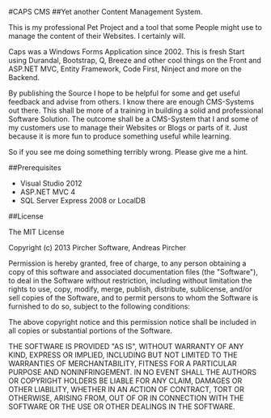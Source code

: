 #CAPS CMS
##Yet another Content Management System. 

This is my professional Pet Project and a tool that some People might use to manage the content of their Websites. I certainly will.

Caps was a Windows Forms Application since 2002. This is fresh Start using Durandal, Bootstrap, Q, Breeze and other cool things on the Front and ASP.NET MVC, Entity Framework, Code First, Ninject and more on the Backend.

By publishing the Source I hope to be helpful for some and get useful feedback and advise from others. I know there are enough CMS-Systems out there. This shall be more of a training in building a solid and professional Software Solution. 
The outcome shall be a CMS-System that I and some of my customers use to manage their Websites or Blogs or parts of it. Just because it is more fun to produce something useful while learning.

So if you see me doing something terribly wrong. Please give me a hint.

##Prerequisites
- Visual Studio 2012
- ASP.NET MVC 4
- SQL Server Express 2008 or LocalDB

##License

The MIT License

Copyright (c) 2013 Pircher Software, Andreas Pircher
 
Permission is hereby granted, free of charge, to any person obtaining a copy of this software 
and associated documentation files (the "Software"), to deal in the Software without restriction, 
including without limitation the rights to use, copy, modify, merge, publish, distribute, 
sublicense, and/or sell copies of the Software, and to permit persons to whom the Software is 
furnished to do so, subject to the following conditions:

The above copyright notice and this permission notice shall be included in all copies or 
substantial portions of the Software.

THE SOFTWARE IS PROVIDED "AS IS", WITHOUT WARRANTY OF ANY KIND, EXPRESS OR IMPLIED, INCLUDING BUT 
NOT LIMITED TO THE WARRANTIES OF MERCHANTABILITY, FITNESS FOR A PARTICULAR PURPOSE AND NONINFRINGEMENT. 
IN NO EVENT SHALL THE AUTHORS OR COPYRIGHT HOLDERS BE LIABLE FOR ANY CLAIM, DAMAGES OR OTHER LIABILITY, 
WHETHER IN AN ACTION OF CONTRACT, TORT OR OTHERWISE, ARISING FROM, OUT OF OR IN CONNECTION WITH THE 
SOFTWARE OR THE USE OR OTHER DEALINGS IN THE SOFTWARE.

